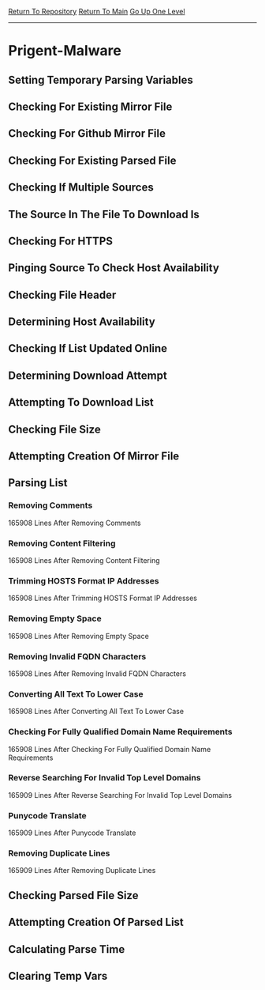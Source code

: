 [Return To Repository](https://github.com/bast69/piholeparser/)
[Return To Main](https://github.com/bast69/piholeparser/blob/master/RecentRunLogs/Mainlog.md)
[Go Up One Level](https://github.com/bast69/piholeparser/blob/master/RecentRunLogs/TopLevelScripts/30-Processing-External-Blacklists.md)
____________________________________
# Prigent-Malware
## Setting Temporary Parsing Variables
## Checking For Existing Mirror File
## Checking For Github Mirror File
## Checking For Existing Parsed File
## Checking If Multiple Sources
## The Source In The File To Download Is
## Checking For HTTPS
## Pinging Source To Check Host Availability
## Checking File Header
## Determining Host Availability
## Checking If List Updated Online
## Determining Download Attempt
## Attempting To Download List
## Checking File Size
## Attempting Creation Of Mirror File
## Parsing List
### Removing Comments
165908 Lines After Removing Comments
### Removing Content Filtering
165908 Lines After Removing Content Filtering
### Trimming HOSTS Format IP Addresses
165908 Lines After Trimming HOSTS Format IP Addresses
### Removing Empty Space
165908 Lines After Removing Empty Space
### Removing Invalid FQDN Characters
165908 Lines After Removing Invalid FQDN Characters
### Converting All Text To Lower Case
165908 Lines After Converting All Text To Lower Case
### Checking For Fully Qualified Domain Name Requirements
165908 Lines After Checking For Fully Qualified Domain Name Requirements
### Reverse Searching For Invalid Top Level Domains
165909 Lines After Reverse Searching For Invalid Top Level Domains
### Punycode Translate
165909 Lines After Punycode Translate
### Removing Duplicate Lines
165909 Lines After Removing Duplicate Lines
## Checking Parsed File Size
## Attempting Creation Of Parsed List
## Calculating Parse Time
## Clearing Temp Vars
